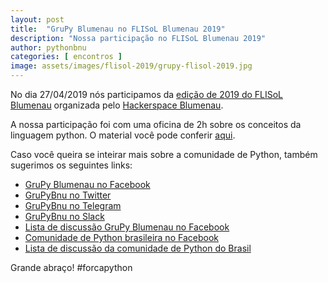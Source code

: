 ```yaml
---
layout: post
title:  "GruPy Blumenau no FLISoL Blumenau 2019"
description: "Nossa participação no FLISoL Blumenau 2019"
author: pythonbnu
categories: [ encontros ]
image: assets/images/flisol-2019/grupy-flisol-2019.jpg
---
```


No dia 27/04/2019 nós participamos da [edição de 2019 do FLISoL Blumenau](http://www.hackerspaceblumenau.org/flisol/) organizada pelo [Hackerspace Blumenau](www.hackerspaceblumenau.org/).

A nossa participação foi com uma oficina de 2h sobre os conceitos da linguagem python.
O material você pode conferir [aqui](https://github.com/pythonbnu/workshop-python-iniciante).

Caso você queira se inteirar mais sobre a comunidade de Python, também sugerimos os seguintes links:

<ul>
    <li><a href="https://www.facebook.com/pythonbnu/">GruPy Blumenau no Facebook</a></li>
    <li><a href="https://twitter.com/pythonbnu">GruPyBnu no Twitter</a></li>
    <li><a href="https://telegram.me/GruPyBnu">GruPyBnu no Telegram</a></li>
    <li><a href="https://hackerspaceblumenau.slack.com/messages/C6U70HXK4">GruPyBnu no Slack</a></li>
    <li><a href="https://www.facebook.com/groups/185266825299444/">Lista de discussão GruPy Blumenau no Facebook</a></li>
    <li><a href="https://www.facebook.com/groups/python.brasil/">Comunidade de Python brasileira no Facebook</a></li>
    <li><a href="https://groups.google.com/forum/#!forum/python-brasil">Lista de discussão da comunidade de Python do Brasil</a></li>
</ul>

Grande abraço!
#forcapython